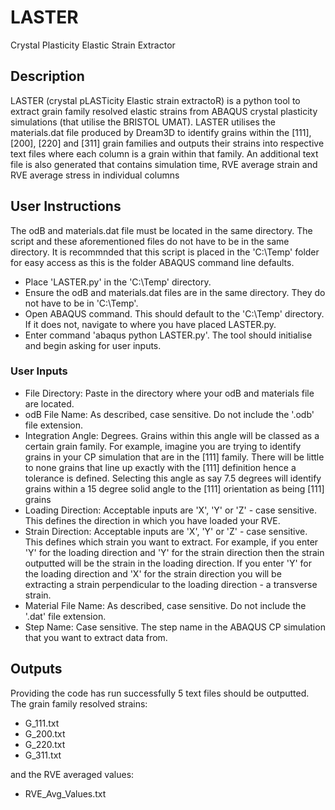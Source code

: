 # LASTER
Crystal Plasticity Elastic Strain Extractor
## Description
LASTER (crystal pLASTicity Elastic strain extractoR) is a python tool to extract grain family resolved elastic strains from ABAQUS crystal plasticity simulations (that utilise the BRISTOL UMAT). LASTER utilises the materials.dat file produced by Dream3D to identify grains within the [111], [200], [220] and [311] grain families and outputs their strains into respective text files where each column is a grain within that family. An additional text file is also generated that contains simulation time, RVE average strain and RVE average stress in individual columns
## User Instructions
The odB and materials.dat file must be located in the same directory. The script and these aforementioned files do not have to be in the same directory. It is recommnded that this script is placed in the 'C:\Temp' folder for easy access as this is the folder ABAQUS command line defaults.

- Place 'LASTER.py' in the 'C:\Temp' directory.
- Ensure the odB and materials.dat files are in the same directory. They do not have to be in 'C:\Temp'.
- Open ABAQUS command. This should default to the 'C:\Temp' directory. If it does not, navigate to where you have placed LASTER.py.
- Enter command 'abaqus python LASTER.py'. The tool should initialise and begin asking for user inputs.

### User Inputs
- File Directory: Paste in the directory where your odB and materials file are located.
- odB File Name: As described, case sensitive. Do not include the '.odb' file extension.
- Integration Angle: Degrees. Grains within this angle will be classed as a certain grain family. For example, imagine you are trying to identify grains in your CP simulation that are in the [111] family. There will be little to none grains that line up exactly with the [111] definition hence a tolerance is defined. Selecting this angle as say 7.5 degrees will identify grains within a 15 degree solid angle to the [111] orientation as being [111] grains
- Loading Direction: Acceptable inputs are 'X', 'Y' or 'Z' - case sensitive. This defines the direction in which you have loaded your RVE.
- Strain Direction: Acceptable inputs are 'X', 'Y' or 'Z' - case sensitive. This defines which strain you want to extract. For example, if you enter 'Y' for the loading direction and 'Y' for the strain direction then the strain outputted will be the strain in the loading direction. If you enter 'Y' for the loading direction and 'X' for the strain direction you will be extracting a strain perpendicular to the loading direction - a transverse strain.
- Material File Name: As described, case sensitive. Do not include the '.dat' file extension.
- Step Name: Case sensitive. The step name in the ABAQUS CP simulation that you want to extract data from.

## Outputs
Providing the code has run successfully 5 text files should be outputted. The grain family resolved strains:
- G_111.txt
- G_200.txt
- G_220.txt
- G_311.txt

and the RVE averaged values:
- RVE_Avg_Values.txt
